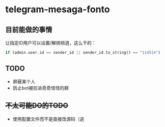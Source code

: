 # telegram-mesaga-fonto
## 目前能做的事情
让指定ID用户可以设置/解绑频道，这么干的：
```rust
if (admin.user.id == sender_id || sender_id.to_string() == "114514")
```
## TODO
* 屏蔽某个人
* 防止bot被拉进奇奇怪怪的群
## ~~不太可能DO的TODO~~
* 使用配置文件而不是直接改源码（逃
